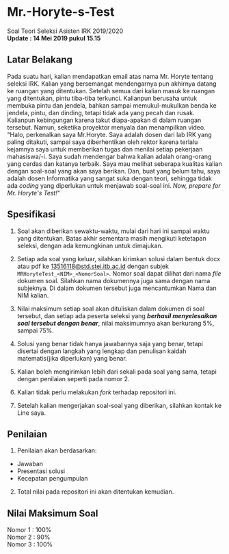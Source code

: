 # Mr.-Horyte-s-Test
Soal Teori Seleksi Asisten IRK 2019/2020  
**Update : 14 Mei 2019 pukul 15.15**

## Latar Belakang
Pada suatu hari, kalian mendapatkan email atas nama Mr. Horyte tentang seleksi IRK. Kalian yang bersemangat mendengarnya pun akhirnya datang ke ruangan yang ditentukan. Setelah semua dari kalian masuk ke ruangan yang ditentukan, pintu tiba-tiba terkunci. Kalianpun berusaha untuk membuka pintu dan jendela, bahkan sampai memukul-mukulkan benda ke jendela, pintu, dan dinding, tetapi tidak ada yang pecah dan rusak. Kalianpun kebingungan karena takut diapa-apakan di dalam ruangan tersebut. Namun, seketika proyektor menyala dan menampilkan video. "Halo, perkenalkan saya Mr.Horyte. Saya adalah dosen dari lab IRK yang paling ditakuti, sampai saya diberhentikan oleh rektor karena terlalu kejamnya saya untuk memberikan tugas dan menilai setiap pekerjaan mahasiswa/-i. Saya sudah mendengar bahwa kalian adalah orang-orang yang cerdas dan katanya terbaik. Saya mau melihat seberapa kualitas kalian dengan soal-soal yang akan saya berikan. Dan, buat yang belum tahu, saya adalah dosen Informatika yang sangat suka dengan teori, sehingga tidak ada *coding* yang diperlukan untuk menjawab soal-soal ini. *Now, prepare for Mr. Horyte's Test!*"

## Spesifikasi
1. Soal akan diberikan sewaktu-waktu, mulai dari hari ini sampai waktu yang ditentukan. Batas akhir sementara masih mengikuti ketetapan seleksi, dengan ada kemungkinan untuk dimajukan.
  
2. Setiap ada soal yang keluar, silahkan kirimkan solusi dalam bentuk docx atau pdf ke 13516118@std.stei.itb.ac.id dengan subjek ```MRHoryteTest_<NIM>_<NomorSoal>```. Nomor soal dapat dilihat dari nama *file* dokumen soal. Silahkan nama dokumennya juga sama dengan nama subjeknya. Di dalam dokumen tersebut juga mencantumkan Nama dan NIM kalian.
  
3. Nilai maksimum setiap soal akan dituliskan dalam dokumen di soal tersebut, dan setiap ada peserta seleksi yang **_berhasil menyelesaikan soal tersebut dengan benar_**, nilai maksimumnya akan berkurang 5%, sampai 75%.
  
4. Solusi yang benar tidak hanya jawabannya saja yang benar, tetapi disertai dengan langkah yang lengkap dan penulisan kaidah matematis(jika diperlukan) yang benar.

5. Kalian boleh mengirimkan lebih dari sekali pada soal yang sama, tetapi dengan penilaian seperti pada nomor 2. 

6. Kalian tidak perlu melakukan *fork* terhadap repositori ini.  

7. Setelah kalian mengerjakan soal-soal yang diberikan, silahkan kontak ke Line saya. 

## Penilaian
1. Penilaian akan berdasarkan:
- Jawaban
- Presentasi solusi
- Kecepatan pengumpulan
  
2. Total nilai pada repositori ini akan ditentukan kemudian.

## Nilai Maksimum Soal
Nomor 1 : 100%  
Nomor 2 : 90%  
Nomor 3 : 100%  

